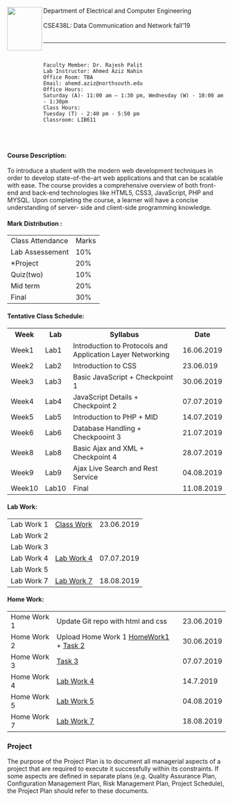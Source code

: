 

<html>
<head>
    <p>
    <img src="https://github.com/mohammadJafri/CSE482_7_Mohammad_1520727042/blob/master/pic/nsulogo.png" width="80" height="100" align="left">
    Department of Electrical and Computer Engineering <br><br>
    CSE438L: Data Communication and Network fall'19<br><br> <hr>
    </p> 
</head>
<body>
<p>
    <pre>
   
    Faculty Member: Dr. Rajesh Palit
    Lab Instructor: Ahmed Aziz Nahin
    Office Room: TBA
    Email: ahemd.aziz@northsouth.edu
    Office Hours:
    Saturday (A)- 11:00 am – 1:30 pm, Wednesday (W) - 10:00 am - 1:30pm
    Class Hours:
    Tuesday (T) - 2:40 pm - 5:50 pm
    Classroom: LIB611
   </pre>
       
</p>
<div>
    <h4><bold> Course Description</bold>:</h4> 
    <p>
        To introduce a student with the modern web development techniques in order to develop state-of-the-art web applications and that can be scalable with ease. The course provides a comprehensive overview of both front-end and back-end technologies like HTML5, CSS3, JavaScript, PHP and MYSQL. Upon completing the course, a learner will have a concise understanding of server- side and client-side programming knowledge. </p>
</div>

<h4><bold> Mark Distribution </bold>:</h4> 
<table style="width:50%">
  <tr>
    <td>Class Attendance</td>
    <td colspan="10">Marks</td>
  </tr>
  <tr>
    <td>Lab Assessement</td>
    <td>10%</td>
  </tr>
  <tr>
    <td>*Project</td>
    <td>20%</td>
  </tr>
  <tr>
    <td>Quiz(two)</td>
    <td>10%</td>
  </tr>
  <tr>
    <td>Mid term</td>
    <td>20%</td>
  </tr>
  <tr>
    <td>Final</td>
    <td>30%</td>
  </tr>
</table>

<h4> Tentative Class Schedule: </h4>
<table>
    <tr>
        <th>Week</th>
        <th>Lab</th>
        <th>Syllabus</th>
        <th>Date</th>
    </tr>
    <tr>
        <td>Week1</td>
        <td>Lab1</td>
        <td>Introduction to Protocols and Application Layer Networking</td>
        <td>16.06.2019</td> 
    </tr>
    <tr>
        <td>Week2</td>
        <td>Lab2</td>
        <td>Introduction to CSS</td>
        <td>23.06.019</td>  
    </tr>
    <tr>
        <td>Week3</td>
        <td>Lab3</td>
        <td>Basic JavaScript + Checkpoint 1</td>
        <td>30.06.2019</td> 
    </tr>
    <tr>
        <td>Week4</td>
        <td>Lab4</td>
        <td>JavaScript Details + Checkpoint 2</td>
        <td>07.07.2019</td> 
    </tr>
    <tr>
        <td>Week5</td>
        <td>Lab5</td>
        <td>Introduction to PHP + MID</td>
        <td>14.07.2019</td> 
    </tr>
    <tr>
        <td>Week6</td>
        <td>Lab6</td>
        <td>Database Handling + Checkpooint 3</td>
        <td>21.07.2019</td> 
    </tr>
    <tr>
        <td>Week8</td>
        <td>Lab8</td>
        <td>Basic Ajax and XML + Checkpoint 4</td>
        <td>28.07.2019</td> 
    </tr>
    <tr>
        <td>Week9</td>
        <td>Lab9</td>
        <td>Ajax Live Search and Rest Service</td>
        <td>04.08.2019</td> 
    </tr>
    <tr>
        <td>Week10</td>
        <td>Lab10</td>
        <td>Final</td>
        <td>11.08.2019</td> 
    </tr>
    
</table>

<h4>Lab Work: </h4>
<table>
    <tr>
        <td>Lab Work 1</td>
        <td><a href="Labwork1/Task1">Class Work</a></td>
        <td>23.06.2019</td>
    </tr>
    <tr>
        <td>Lab Work 2</td>
        <td></td>
        <td></td>
    </tr>
    <tr>
        <td>Lab Work 3</td>
        <td></td>
        <td></td>
    </tr>
    <tr>
        <td>Lab Work 4</td>
        <td><a href="LabWork 4/Calculator">Lab Work 4</a></td>
        <td>07.07.2019</td>
    </tr>
    <tr>
        <td>Lab Work 5</td>
        <td></td>
        <td></td>
    </tr>
    <tr>
        <td>Lab Work 7</td>
        <td><a href="LabWork 7/Database Create/add record form"> Lab Work 7</a></td>
        <td>18.08.2019</td>
    </tr>

</table>
<h4>Home Work: </h4>
<table>
    <tr>
        <td>Home Work 1</td>
        <td>Update Git repo with html and css</td>
        <td>23.06.2019</td>
    </tr>
    <tr>
        <td>Home Work 2</td>
        <td>Upload Home Work 1 <a href="HomeWork1/1.JPG">HomeWork1</a> + <a href="Lecture2/Task_2"> Task 2</a></td>
        <td>30.06.2019</td>
    </tr>
    <tr>
        <td>Home Work 3</td>
        <td><a href="HomeWork 3/HW">Task 3</a></td>
        <td>07.07.2019</td>
    </tr>
    <tr>
        <td>Home Work 4</td>
        <td><a href="LabWork 4/Calculator">Lab Work 4</a></td>
        <td>14.7.2019</td>
    </tr>
    <tr>
        <td>Home Work 5</td>
        <td><a href="Lab work 5/Task 4"> Lab Work 5</a> </td>
        <td>04.08.2019</td>
    </tr>
    <tr>
        <td>Home Work 7</td>
        <td><a href="LabWork 7/Database Create/add record form"> Lab Work 7</a> </td>
        <td>18.08.2019</td>
    </tr>
</table>


<footer> 
    <h3> <b> Project </b> </h3>
    <p>The purpose of the Project Plan is to document all managerial aspects of a project that are required to execute it       successfully within its constraints. If some aspects are defined in separate plans (e.g. Quality Assurance Plan, Configuration      Management Plan, Risk Management Plan, Project Schedule), the Project Plan should refer to these documents.
    </p>
</footer>
</body>
</html>


